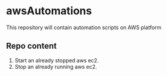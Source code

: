 # awsAutomations
This repository will contain automation scripts on AWS platform

## Repo content

1. Start an already stopped aws ec2.
2. Stop an already running aws ec2.
